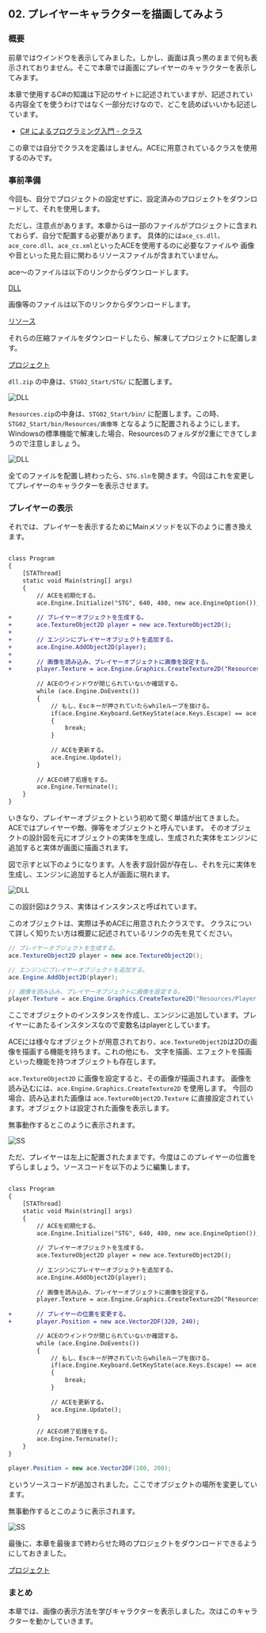 ## 02. プレイヤーキャラクターを描画してみよう

### 概要

前章ではウインドウを表示してみました。しかし、画面は真っ黒のままで何も表示されておりません。そこで本章では画面にプレイヤーのキャラクターを表示してみます。

本章で使用するC#の知識は下記のサイトに記述されていますが、記述されている内容全てを使うわけではなく一部分だけなので、どこを読めばいいかも記述しています。

* [C# によるプログラミング入門 - クラス](http://ufcpp.net/study/csharp/oo_class.html) 

この章では自分でクラスを定義はしません。ACEに用意されているクラスを使用するのみです。


### 事前準備

今回も、自分でプロジェクトの設定せずに、設定済みのプロジェクトをダウンロードして、それを使用します。

ただし、注意点があります。本章からは一部のファイルがプロジェクトに含まれておらず、自分で配置する必要があります。
具体的には```ace_cs.dll```、```ace_core.dll```、```ace_cs.xml```といったACEを使用するのに必要なファイルや
画像や音といった見た目に関わるリソースファイルが含まれていません。

ace～のファイルは以下のリンクからダウンロードします。

[DLL](Common/dll.zip)

画像等のファイルは以下のリンクからダウンロードします。

[リソース](Common/Resources.zip)

それらの圧縮ファイルをダウンロードしたら、解凍してプロジェクトに配置します。

[プロジェクト](Projects/STG02_Start.zip)

```dll.zip``` の中身は、```STG02_Start/STG/``` に配置します。

![DLL](img/02_dll.png)

```Resources.zip```の中身は、```STG02_Start/bin/``` に配置します。この時、```STG02_Start/bin/Resources/画像等``` となるように配置されるようにします。
Windowsの標準機能で解凍した場合、Resourcesのフォルダが2重にできてしまうので注意しましょう。

![DLL](img/02_resources.png)

全てのファイルを配置し終わったら、```STG.sln```を開きます。今回はこれを変更してプレイヤーのキャラクターを表示させます。


### プレイヤーの表示

それでは、プレイヤーを表示するためにMainメソッドを以下のように書き換えます。


```diff

class Program
{
	[STAThread]
	static void Main(string[] args)
	{
		// ACEを初期化する。
		ace.Engine.Initialize("STG", 640, 480, new ace.EngineOption());
		
+		// プレイヤーオブジェクトを生成する。
+		ace.TextureObject2D player = new ace.TextureObject2D();
+		
+		// エンジンにプレイヤーオブジェクトを追加する。
+		ace.Engine.AddObject2D(player);
+		
+		// 画像を読み込み、プレイヤーオブジェクトに画像を設定する。
+		player.Texture = ace.Engine.Graphics.CreateTexture2D("Resources/Player.png");
		
		// ACEのウインドウが閉じられていないか確認する。
		while (ace.Engine.DoEvents())
		{
			// もし、Escキーが押されていたらwhileループを抜ける。
			if(ace.Engine.Keyboard.GetKeyState(ace.Keys.Escape) == ace.KeyState.Push)
			{
				break;
			}
		
			// ACEを更新する。
			ace.Engine.Update();
		}
		
		// ACEの終了処理をする。
		ace.Engine.Terminate();
	}
}

```

いきなり、プレイヤーオブジェクトという初めて聞く単語が出てきました。
ACEではプレイヤーや敵、弾等をオブジェクトと呼んでいます。
そのオブジェクトの設計図を元にオブジェクトの実体を生成し、生成された実体をエンジンに追加すると実体が画面に描画されます。

図で示すと以下のようになります。人を表す設計図が存在し、それを元に実体を生成し、エンジンに追加すると人が画面に現れます。

![DLL](img/02_object.png)

この設計図はクラス、実体はインスタンスと呼ばれています。

このオブジェクトは、実際は予めACEに用意されたクラスです。
クラスについて詳しく知りたい方は概要に記述されているリンクの先を見てください。


```C#
// プレイヤーオブジェクトを生成する。
ace.TextureObject2D player = new ace.TextureObject2D();

// エンジンにプレイヤーオブジェクトを追加する。
ace.Engine.AddObject2D(player);

// 画像を読み込み、プレイヤーオブジェクトに画像を設定する。
player.Texture = ace.Engine.Graphics.CreateTexture2D("Resources/Player.png");
```

ここでオブジェクトのインスタンスを作成し、エンジンに追加しています。プレイヤーにあたるインスタンスなので変数名はplayerとしています。

ACEには様々なオブジェクトが用意されており、```ace.TextureObject2D```は2Dの画像を描画する機能を持ちます。これの他にも、
文字を描画、エフェクトを描画といった機能を持つオブジェクトも存在します。

```ace.TextureObject2D``` に画像を設定すると、その画像が描画されます。
画像を読み込むには、```ace.Engine.Graphics.CreateTexture2D``` を使用します。
今回の場合、読み込まれた画像は ```ace.TextureObject2D.Texture``` に直接設定されています。オブジェクトは設定された画像を表示します。

無事動作するとこのように表示されます。

![SS](img/02_ss1.png)

ただ、プレイヤーは左上に配置されたままです。今度はこのプレイヤーの位置をずらしましょう。ソースコードを以下のように編集します。


```diff

class Program
{
	[STAThread]
	static void Main(string[] args)
	{
		// ACEを初期化する。
		ace.Engine.Initialize("STG", 640, 480, new ace.EngineOption());
		
		// プレイヤーオブジェクトを生成する。
		ace.TextureObject2D player = new ace.TextureObject2D();
		
		// エンジンにプレイヤーオブジェクトを追加する。
		ace.Engine.AddObject2D(player);
		
		// 画像を読み込み、プレイヤーオブジェクトに画像を設定する。
		player.Texture = ace.Engine.Graphics.CreateTexture2D("Resources/Player.png");
		
+		// プレイヤーの位置を変更する。
+		player.Position = new ace.Vector2DF(320, 240);

		// ACEのウインドウが閉じられていないか確認する。
		while (ace.Engine.DoEvents())
		{
			// もし、Escキーが押されていたらwhileループを抜ける。
			if(ace.Engine.Keyboard.GetKeyState(ace.Keys.Escape) == ace.KeyState.Push)
			{
				break;
			}
		
			// ACEを更新する。
			ace.Engine.Update();
		}
		
		// ACEの終了処理をする。
		ace.Engine.Terminate();
	}
}

```

```C#
player.Position = new ace.Vector2DF(100, 200);
```

というソースコードが追加されました。ここでオブジェクトの場所を変更しています。

無事動作するとこのように表示されます。

![SS](img/02_ss2.png)

最後に、本章を最後まで終わらせた時のプロジェクトをダウンロードできるようにしておきました。

[プロジェクト](Projects/STG02.zip)

### まとめ

本章では、画像の表示方法を学びキャラクターを表示しました。次はこのキャラクターを動かしていきます。

